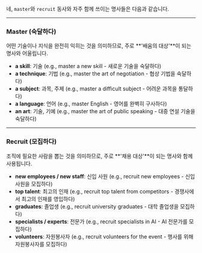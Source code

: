 네, `master`와 `recruit` 동사와 자주 함께 쓰이는 명사들은 다음과 같습니다.

---

### **Master (숙달하다)**

어떤 기술이나 지식을 완전히 익히는 것을 의미하므로, 주로 **'배움의 대상'**이 되는 명사와 어울립니다.

- **a skill**: 기술 (e.g., master a new skill - 새로운 기술을 숙달하다)
- **a technique**: 기법 (e.g., master the art of negotiation - 협상 기법을 숙달하다)
- **a subject**: 과목, 주제 (e.g., master a difficult subject - 어려운 과목을 통달하다)
- **a language**: 언어 (e.g., master English - 영어를 완벽히 구사하다)
- **an art**: 기술, 기예 (e.g., master the art of public speaking - 대중 연설 기술을 숙달하다)

---

### **Recruit (모집하다)**

조직에 필요한 사람을 뽑는 것을 의미하므로, 주로 **'채용 대상'**이 되는 명사와 함께 사용됩니다.

- **new employees / new staff**: 신입 사원 (e.g., recruit new employees - 신입 사원을 모집하다)
- **top talent**: 최고의 인재 (e.g., recruit top talent from competitors - 경쟁사에서 최고의 인재를 영입하다)
- **graduates**: 졸업생 (e.g., recruit university graduates - 대학 졸업생을 모집하다)
- **specialists / experts**: 전문가 (e.g., recruit specialists in AI - AI 전문가를 모집하다)
- **volunteers**: 자원봉사자 (e.g., recruit volunteers for the event - 행사를 위해 자원봉사자를 모집하다)
